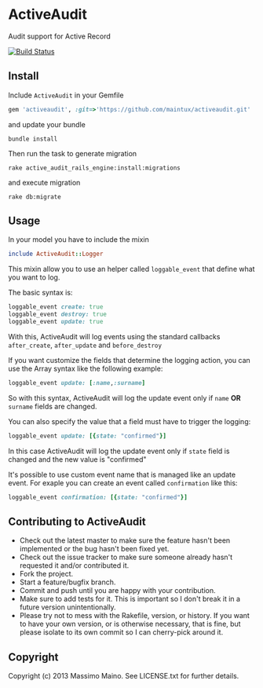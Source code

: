 # ActiveAudit

Audit support for Active Record

[![Build Status](https://travis-ci.org/maintux/activeaudit.png)](https://travis-ci.org/maintux/activeaudit)

## Install

Include `ActiveAudit` in your Gemfile
```ruby
gem 'activeaudit', :git=>'https://github.com/maintux/activeaudit.git'
```
and update your bundle
```
bundle install
```

Then run the task to generate migration
```
rake active_audit_rails_engine:install:migrations
```
and execute migration
```
rake db:migrate
```

## Usage

In your model you have to include the mixin
```ruby
include ActiveAudit::Logger
```
This mixin allow you to use an helper called `loggable_event` that define what you want to log.

The basic syntax is:
```ruby
loggable_event create: true
loggable_event destroy: true
loggable_event update: true
```
With this, ActiveAudit will log events using the standard callbacks `after_create`, `after_update` and `before_destroy`

If you want customize the fields that determine the logging action, you can use the Array syntax like the following example:
```ruby
loggable_event update: [:name,:surname]
```
So with this syntax, ActiveAudit will log the update event only if `name` __OR__ `surname` fields are changed.

You can also specify the value that a field must have to trigger the logging:
```ruby
loggable_event update: [{state: "confirmed"}]
```
In this case ActiveAudit will log the update event only if `state` field is changed and the new value is "confirmed"

It's possible to use custom event name that is managed like an update event. For exaple you can create an event called `confirmation` like this:
```ruby
loggable_event confirmation: [{state: "confirmed"}]
```

## Contributing to ActiveAudit

* Check out the latest master to make sure the feature hasn't been implemented or the bug hasn't been fixed yet.
* Check out the issue tracker to make sure someone already hasn't requested it and/or contributed it.
* Fork the project.
* Start a feature/bugfix branch.
* Commit and push until you are happy with your contribution.
* Make sure to add tests for it. This is important so I don't break it in a future version unintentionally.
* Please try not to mess with the Rakefile, version, or history. If you want to have your own version, or is otherwise necessary, that is fine, but please isolate to its own commit so I can cherry-pick around it.

## Copyright

Copyright (c) 2013 Massimo Maino. See LICENSE.txt for further details.


